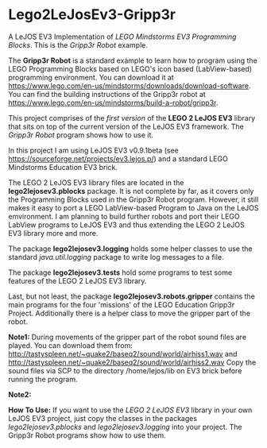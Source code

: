 # Lego2LeJosEv3-Gripp3r
A LeJOS EV3 Implementation of _LEGO Mindstorms EV3 Programming Blocks_. This is the _Gripp3r Robot_ example.

The **Gripp3r Robot** is a standard example to learn how to program using the LEGO Programming Blocks based on LEGO's icon based (LabView-based) programming environment. You can download it at https://www.lego.com/en-us/mindstorms/downloads/download-software.
You can find the building instructions of the Gripp3r robot at https://www.lego.com/en-us/mindstorms/build-a-robot/gripp3r.

This project comprises of the _first version_ of the **LEGO 2 LeJOS EV3** library that sits on top of the current version of the LeJOS EV3 framework. 
The _Gripp3r Robot_ program shows how to use it.

In this project I am using LeJOS EV3 v0.9.1beta (see https://sourceforge.net/projects/ev3.lejos.p/) and a standard LEGO Mindstorms Education EV3 brick.

The LEGO 2 LeJOS EV3 library files are located in the **lego2lejosev3.pblocks** package. 
It is not complete by far, as it covers only the Programming Blocks used in the Gripp3r Robot program.
However, it still makes it easy to port a LEGO LabView-based Program to Java on the LeJOS emvironment. 
I am planning to build further robots and port their LEGO LabView programs to LeJOS EV3 and thus extending the LEGO 2 LeJOS EV3 library more and more.

The package **lego2lejosev3.logging** holds some helper classes to use the standard _java.util.logging_ package to write log messages to a file.

The package **lego2lejosev3.tests** hold some programs to test some features of the LEGO 2 LeJOS EV3 library.

Last, but not least, the package **lego2lejosev3.robots.gripper** contains the main programs for the four 'missions' of the LEGO Education Gripp3r Project.
Additionally there is a helper class to move the gripper part of the robot.

**Note1:** During movements of the gripper part of the robot sound files are played. You can download them from:
http://tastyspleen.net/~quake2/baseq2/sound/world/airhiss1.wav and http://tastyspleen.net/~quake2/baseq2/sound/world/airhiss2.wav
Copy the sound files via SCP to the directory /home/lejos/lib on EV3 brick before running the program.

**Note2:**

**How To Use:**
If you want to use the _LEGO 2 LeJOS EV3_ library in your own LeJOS EV3 project, just copy the classes in the packages
_lego2lejosev3.pblocks_ and _lego2lejosev3.logging_ into your project. The Gripp3r Robot programs show how to use them.
